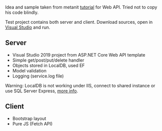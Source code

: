 Idea and sample taken from metanit [tutorial](https://metanit.com/sharp/aspnet5/23.2.php) for Web API. Tried not to copy his code blindly.

Test project contains both server and client. Download sources, open in [Visual Studio](https://visualstudio.microsoft.com/vs/) and run.

## Server
* Visual Studio 2019 project from ASP.NET Core Web API template
* Simple get/post/put/delete handler
* Objects stored in LocalDB, used EF
* Model validation
* Logging (service.log file)

Warning: LocalDB is not working under IIS, connect to shared instance or use SQL Server Express, [more info](https://stackoverflow.com/a/66388986/2764727).

## Client
* Bootstrap layout
* Pure JS (Fetch API)

